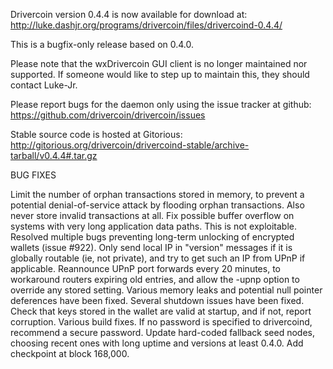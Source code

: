 Drivercoin version 0.4.4 is now available for download at:
http://luke.dashjr.org/programs/drivercoin/files/drivercoind-0.4.4/

This is a bugfix-only release based on 0.4.0.

Please note that the wxDrivercoin GUI client is no longer maintained nor supported. If someone would like to step up to maintain this, they should contact Luke-Jr.

Please report bugs for the daemon only using the issue tracker at github:
https://github.com/drivercoin/drivercoin/issues

Stable source code is hosted at Gitorious:
http://gitorious.org/drivercoin/drivercoind-stable/archive-tarball/v0.4.4#.tar.gz

BUG FIXES

Limit the number of orphan transactions stored in memory, to prevent a potential denial-of-service attack by flooding orphan transactions. Also never store invalid transactions at all.
Fix possible buffer overflow on systems with very long application data paths. This is not exploitable.
Resolved multiple bugs preventing long-term unlocking of encrypted wallets (issue #922).
Only send local IP in "version" messages if it is globally routable (ie, not private), and try to get such an IP from UPnP if applicable.
Reannounce UPnP port forwards every 20 minutes, to workaround routers expiring old entries, and allow the -upnp option to override any stored setting.
Various memory leaks and potential null pointer deferences have been
fixed.
Several shutdown issues have been fixed.
Check that keys stored in the wallet are valid at startup, and if not,
report corruption.
Various build fixes.
If no password is specified to drivercoind, recommend a secure password.
Update hard-coded fallback seed nodes, choosing recent ones with long uptime and versions at least 0.4.0.
Add checkpoint at block 168,000.

